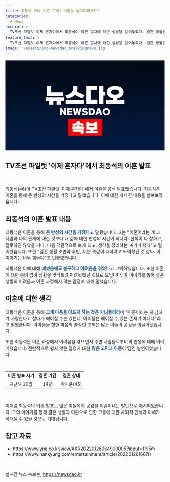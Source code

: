 ```yaml
---
title: 최동석 아내 이혼 고백! 사람들 놓치지마세요!
categories:
  - News
excerpt: >
  TV조선 파일럿 이제 혼자다에서 최동석이 이혼 절차에 대한 심경을 털어놓았다. 결혼 생활을 돌이켜보며 반성하는 시간이었고, 이혼으로 아이들에게 상처가 없을까 하는 걱정도 털어놓았다. 최동석은 이혼 발표 전 결정적인 사건이 있었음을 시사했으며, 결정 전 주변의 조언을 구한 것은 아니라고 밝혔다. 이에 대한 아내의 반응과 아이들에게 대한 마음이 크게 걸렸음을 언급하며 사람들의 이목을 끌고 있다.
feature_text: >
  TV조선 파일럿 이제 혼자다에서 최동석이 이혼 절차에 대한 심경을 털어놓았다. 결혼 생활을 돌이켜보며 반성하는 시간이었고, 이혼으로 아이들에게 상처가 없을까 하는 걱정도 털어놓았다. 최동석은 이혼 발표 전 결정적인 사건이 있었음을 시사했으며, 결정 전 주변의 조언을 구한 것은 아니라고 밝혔다. 이에 대한 아내의 반응과 아이들에게 대한 마음이 크게 걸렸음을 언급하며 사람들의 이목을 끌고 있다.
image: '/assets/img/newsdao_breakingnews.jpg'
---
```


<p><img src="/assets/img/newsdao_breakingnews.jpg" alt="cryptoinkorea 속보" /></p>

<h2 data-ke-size="size36">TV조선 파일럿 '이제 혼자다'에서 최동석의 이혼 발표</h2>

<p data-ke-size="size16">&nbsp;</p>

<p data-ke-size="size16">최동석(46)이 TV조선 파일럿 '이제 혼자다'에서 이혼을 공식 발표했습니다. 최동석은 이혼을 통해 큰 반성의 시간을 가졌다고 말했습니다. 이에 대한 자세한 내용을 살펴보겠습니다.</p>

<h2 data-ke-size="size26">최동석의 이혼 발표 내용</h2>

<p data-ke-size="size16">최동석은 이혼을 통해 <b><span style="color: #1a5490;">큰 반성의 시간을 가졌다</span></b>고 말했습니다. 그는 "이혼이라는 게 그 사람과 나의 관계에 대한 것보다 내 삶에 대한 반성의 시간이 되더라. 한쪽이 다 잘하고, 잘못하진 않았을 거다. 나를 객관적으로 보게 되고, 생각을 정리하는 계기가 됐다"고 털어놨습니다. 또한 "결혼 생활 초반과 후반, 저는 똑같이 대하려고 노력했던 것 같다. 이 이야기는 너무 힘들다"고 덧붙였습니다.</p>

<p data-ke-size="size16">최동석은 이에 대해 <b><span style="color: #1a5490;">애썼음에도 불구하고 어려움을 겪었다</span></b>고 고백하였습니다. 또한 이혼에 대한 준비 없이 상황을 맞닥뜨려 어려워했던 것으로 보입니다. 이 이야기를 통해 결혼 생활의 어려움과 이혼 과정에서 겪는 감정에 대해 말했습니다.</p>

<h2 data-ke-size="size26">이혼에 대한 생각</h2>

<p data-ke-size="size16">최동석은 이혼을 통해 <b><span style="color: #1a5490;">크게 마음을 아프게 하는 것은 자녀들이라</span></b>며 "이혼이라는 게 남녀가 사랑한다고 살다가 헤어질 수는 있는데, 아이들은 헤어질 수 있는 존재가 아니다"라고 말했습니다. 아이들을 향한 마음의 솔직한 고백은 많은 이들의 공감을 이끌어냈습니다.</p>

<p data-ke-size="size16">또한 최동석은 이혼 과정에서 어려움을 겪으면서 주변 사람들로부터의 반응에 대해 이야기했습니다. 전반적으로 쉽지 않은 결정에 대한 <b><span style="color: #1a5490;">많은 고민과 아픔</span></b>이 담긴 발언이었습니다.</p>

<p data-ke-size="size16">&nbsp;</p>

<table>
    <tbody>
        <tr>
            <td style="text-align: center; height: 17px;"><b>이혼 발표 시기</b></td>
            <td style="text-align: center; height: 17px;"><b>결혼 기간</b></td>
            <td style="text-align: center; height: 17px;"><b>결혼 상대</b></td>
        </tr>
        <tr>
            <td style="text-align: center; height: 17px;">지난해 10월</td>
            <td style="text-align: center; height: 17px;">14년</td>
            <td style="text-align: center; height: 17px;">박지윤(45)</td>
        </tr>
    </tbody>
</table>

<p data-ke-size="size16">&nbsp;</p>

<p data-ke-size="size16">이처럼 최동석의 이혼 발표는 많은 이들에게 공감을 이끌어내는 발언으로 제시되었습니다. 그의 이야기를 통해 결혼 생활과 이혼으로 인한 고충에 대한 사회적 인식과 이해가 확대될 수 있을 것으로 기대됩니다.</p>

<h2 data-ke-size="size26">참고 자료</h2>

<ul>
    <li>https://www.yna.co.kr/view/AKR20220126064900005?input=1195m</li>
    <li>https://www.hankyung.com/entertainment/article/202201261607H</li>
</ul>

<p data-ke-size="size16">&nbsp;</p>
실시간 뉴스 속보는, <a href="https://newsdao.kr" rel="dofollow">https://newsdao.kr</a>


